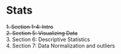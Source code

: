 # Stats
~~1. Section 1-4: Intro~~  
~~2. Section 5: Visualizing Data~~  
3. Section 6: Descriptive Statistics  
4. Section 7: Data Normalization and outliers  
